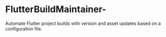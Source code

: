 # FlutterBuildMaintainer-
Automate Flutter project builds with version and asset updates based on a configuration file.

